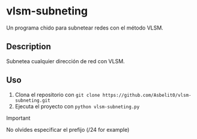 # vlsm-subneting
Un programa chido para subnetear redes con el método VLSM.

## Description
Subnetea cualquier dirección de red con VLSM.

## Uso
1. Clona el repositorio con `git clone https://github.com/Asbelit0/vlsm-subneting.git`
2. Ejecuta el proyecto con `python vlsm-subneting.py`
   
> [!IMPORTANT]
No olvides especificar el prefijo (/24 for example)
